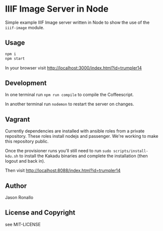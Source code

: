 # IIIF Image Server in Node

Simple example IIIF Image server written in Node to show the use of the `iiif-image` module.

## Usage

```sh
npm i
npm start
```

In your browser visit <http://localhost:3000/index.html?id=trumpler14>

## Development

In one terminal run `npm run compile` to compile the Coffeescript.

In another terminal run `nodemon` to restart the server on changes.

## Vagrant

Currently dependencies are installed with ansible roles from a private repository. These roles install nodejs and passenger. We're working to make this repository public.

Once the provisioner runs you'll still need to run `sudo scripts/install-kdu.sh` to install the Kakadu binaries and complete the installation (then logout and back in).

Then visit <http://localhost:8088/index.html?id=trumpler14>

## Author

Jason Ronallo

## License and Copyright

see MIT-LICENSE
